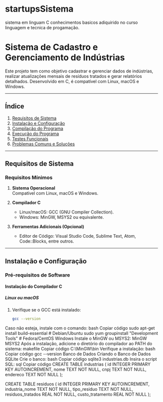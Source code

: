 # startupsSistema
sistema em linguam C conhecimentos basicos adiquirido no curso linguagem e tecnica de progamação.

# Sistema de Cadastro e Gerenciamento de Indústrias

Este projeto tem como objetivo cadastrar e gerenciar dados de indústrias, realizar atualizações mensais de resíduos tratados e gerar relatórios detalhados. Desenvolvido em C, é compatível com Linux, macOS e Windows.

---

## Índice

1. [Requisitos de Sistema](#requisitos-de-sistema)  
2. [Instalação e Configuração](#instalação-e-configuração)  
3. [Compilação do Programa](#compilação-do-programa)  
4. [Execução do Programa](#execução-do-programa)  
5. [Testes Funcionais](#testes-funcionais)  
6. [Problemas Comuns e Soluções](#problemas-comuns-e-soluções)  

---

## Requisitos de Sistema

### Requisitos Mínimos

1. **Sistema Operacional**  
   Compatível com Linux, macOS e Windows.

2. **Compilador C**  
   - Linux/macOS: GCC (GNU Compiler Collection).  
   - Windows: MinGW, MSYS2 ou equivalente.

3. **Ferramentas Adicionais (Opcional)**  
   - Editor de Código: Visual Studio Code, Sublime Text, Atom, Code::Blocks, entre outros.

---

## Instalação e Configuração

### Pré-requisitos de Software

#### Instalação do Compilador C

##### Linux ou macOS
1. Verifique se o GCC está instalado:
   ```bash
   gcc --version
Caso não esteja, instale com o comando:
bash
Copiar código
sudo apt-get install build-essential  # Debian/Ubuntu
sudo yum groupinstall "Development Tools"  # Fedora/CentOS
Windows
Instale o MinGW ou MSYS2:
MinGW
MSYS2
Após a instalação, adicione o diretório do compilador ao PATH do sistema:
makefile
Copiar código
C:\MinGW\bin
Verifique a instalação:
bash
Copiar código
gcc --version
Banco de Dados
Criando o Banco de Dados SQLite
Crie o banco:
bash
Copiar código
sqlite3 industrias.db
Insira o script SQL:
sql
Copiar código
CREATE TABLE industrias (
    id INTEGER PRIMARY KEY AUTOINCREMENT,
    nome TEXT NOT NULL,
    cnpj TEXT NOT NULL,
    endereco TEXT NOT NULL
);

CREATE TABLE residuos (
    id INTEGER PRIMARY KEY AUTOINCREMENT,
    industria_nome TEXT NOT NULL,
    tipo_residuo TEXT NOT NULL,
    residuos_tratados REAL NOT NULL,
    custo_tratamento REAL NOT NULL
);

